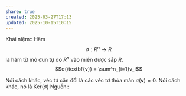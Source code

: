 ```yaml
---
share: true
created: 2025-03-27T17:13
updated: 2025-10-15T10:15
---
```

Khái niệm:: 
Hàm $$σ: R^n → R$$ là hàm từ mô đun tự do $R^n$ vào miền được sắp $R$. $$σ(\textbf{v}) = \sum^n_{i=1}v_i$$

Nói cách khác, véc tơ cân đối là các véc tơ thỏa mãn $σ(\textbf{v}) =  0$. Nói cách khác, nó là $\text{Ker}(σ)$
Nguồn:: 
